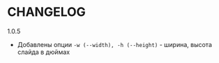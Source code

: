 # CHANGELOG

1.0.5
  * Добавлены опции  `-w (--width), -h (--height)` - ширина, высота слайда в дюймах